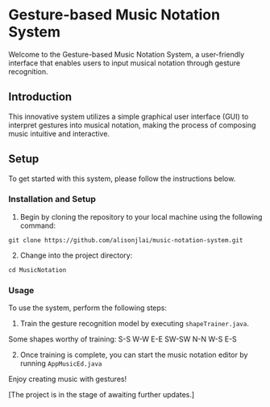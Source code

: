 # Gesture-based Music Notation System

Welcome to the Gesture-based Music Notation System, a user-friendly interface that enables users to input musical notation through gesture recognition.

## Introduction

This innovative system utilizes a simple graphical user interface (GUI) to interpret gestures into musical notation, making the process of composing music intuitive and interactive.

## Setup

To get started with this system, please follow the instructions below.

### Installation and Setup

1. Begin by cloning the repository to your local machine using the following command:

`git clone https://github.com/alisonjlai/music-notation-system.git`

2. Change into the project directory:

`cd MusicNotation`

### Usage

To use the system, perform the following steps:

1. Train the gesture recognition model by executing `shapeTrainer.java`.

Some shapes worthy of training: S-S W-W E-E SW-SW N-N W-S E-S

2. Once training is complete, you can start the music notation editor by running `AppMusicEd.java`

Enjoy creating music with gestures!

[The project is in the stage of awaiting further updates.]
